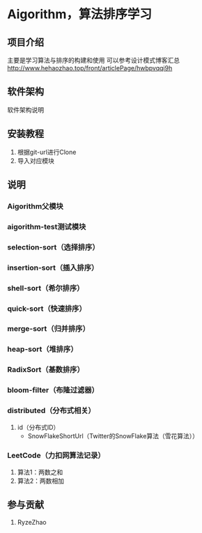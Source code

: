 # Aigorithm，算法排序学习

## 项目介绍
主要是学习算法与排序的构建和使用
可以参考设计模式博客汇总
http://www.hehaozhao.top/front/articlePage/hwbpvqqi9h

## 软件架构
软件架构说明


## 安装教程

1. 根据git-url进行Clone
2. 导入对应模块

## 说明
### 	Aigorithm父模块
### 	aigorithm-test测试模块
### 	selection-sort（选择排序）
### 	insertion-sort（插入排序）
### 	shell-sort（希尔排序）
### 	quick-sort（快速排序）
### 	merge-sort（归并排序）
### 	heap-sort（堆排序）
### 	RadixSort（基数排序）
### 	bloom-filter（布隆过滤器）
### 	distributed（分布式相关）

1. id（分布式ID）
   - SnowFlakeShortUrl（Twitter的SnowFlake算法（雪花算法））                           



### 	LeetCode（力扣网算法记录）

1. 算法1：两数之和
2. 算法2：两数相加
















## 参与贡献
1. RyzeZhao
